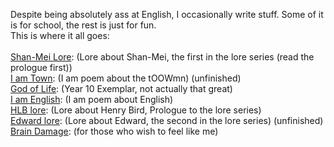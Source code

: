 Despite being absolutely ass at English, I occasionally write stuff. Some of it is for school, the rest is just for fun.<br>
This is where it all goes:<br><br>
<a href="https://grimreaper2654.github.io/Notes/notes/Lore1/">Shan-Mei Lore</a>: (Lore about Shan-Mei, the first in the lore series (read the prologue first))<br>
<a href="https://grimreaper2654.github.io/Notes/notes/IAmTown/">I am Town</a>: (I am poem about the tOOWmn) (unfinished)<br>
<a href="https://grimreaper2654.github.io/Notes/notes/Good1/">God of Life</a>: (Year 10 Exemplar, not actually that great)<br>
<a href="https://grimreaper2654.github.io/Notes/notes/IAmEnglish/">I am English</a>: (I am poem about English)<br>
<a href="https://grimreaper2654.github.io/Notes/notes/Lore2/">HLB lore</a>: (Lore about Henry Bird, Prologue to the lore series)<br>
<a href="https://grimreaper2654.github.io/Notes/notes/Lore3/">Edward lore</a>: (Lore about Edward, the second in the lore series) (unfinished)<br>
<a href="https://grimreaper2654.github.io/Notes/notes/cringe/">Brain Damage</a>: (for those who wish to feel like me)<br>
